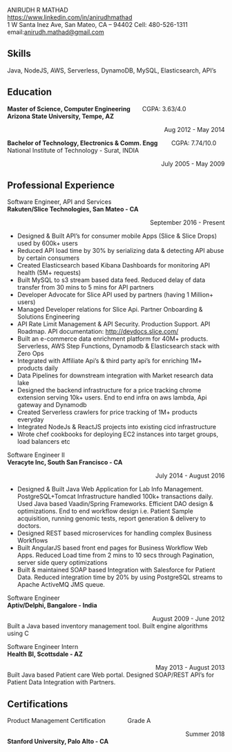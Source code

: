 ANIRUDH R MATHAD                               
https://www.linkedin.com/in/anirudhmathad  
1 W Santa Inez Ave, San Mateo, CA – 94402  Cell: 480-526-1311  email:anirudh.mathad@gmail.com 

## Skills
Java, NodeJS, AWS, Serverless, DynamoDB, MySQL, Elasticsearch, API’s

## Education
**Master of Science, Computer Engineering** &nbsp;&nbsp;&nbsp;&nbsp;&nbsp;&nbsp;CGPA: 3.63/4.0  
**Arizona State University, Tempe, AZ**   <div style="text-align: right">Aug 2012 - May 2014</div>

**Bachelor of Technology, Electronics & Comm. Engg**  &nbsp;&nbsp;&nbsp;&nbsp;&nbsp;&nbsp; CGPA: 7.74/10.0  
  National Institute of Technology - Surat, INDIA      <div style="text-align: right">July 2005 - May 2009</div>

## Professional Experience

Software Engineer, API and Services  
**Rakuten/Slice Technologies, San Mateo - CA** <div style="text-align: right">September 2016  -  Present</div> 

- Designed & Built API’s for consumer mobile Apps (Slice & Slice Drops) used by 600k+ users
- Reduced API load time by 30% by serializing data & detecting API abuse by certain consumers
- Created Elasticsearch based Kibana Dashboards for monitoring API health (5M+ requests)
- Built MySQL to s3 stream based data feed. Reduced delay of data transfer from 30 mins to 5 mins for API partners
- Developer Advocate for Slice API used by partners (having 1 Million+ users) 
- Managed Developer relations for Slice Api. Partner Onboarding & Solutions Engineering
- API Rate Limit Management & API Security. Production Support. API Roadmap. API documentation: http://devdocs.slice.com/ 
- Built an e-commerce data enrichment platform for 40M+ products. Serverless, AWS Step Functions, Dynamodb & Elasticsearch stack with Zero Ops
- Integrated with Affiliate Api’s & third party api’s for enriching 1M+ products daily
- Data Pipelines for downstream integration with Market research data lake
- Designed the backend infrastructure for a price tracking chrome extension serving 10k+ users. End to end infra on aws lambda, Api gateway and Dynamodb
- Created Serverless crawlers for price tracking of 1M+ products everyday
- Integrated NodeJs & ReactJS projects into existing cicd infrastructure
- Wrote chef cookbooks for deploying EC2 instances into target groups, load balancers etc

Software Engineer II  
**Veracyte Inc, South San Francisco - CA**    <div style="text-align: right">July 2014 - August 2016</div>

- Designed & Built Java Web Application for Lab Info Management. PostgreSQL+Tomcat Infrastructure handled 100k+ transactions daily. Used Java based Vaadin/Spring Frameworks. Efficient DAO design & optimizations. End to end workflow design i.e. Patient Sample acquisition, running genomic tests, report generation & delivery to doctors. 
- Designed REST based microservices for handling complex Business Workflows
- Built AngularJS based front end pages for Business Workflow Web Apps. Reduced Load time from 2 mins to 10 secs through Pagination, server side query optimizations 
- Built & maintained SOAP based Integration with Salesforce for Patient Data. Reduced integration time by 20% by using PostgreSQL streams to Apache ActiveMQ JMS queue.

Software Engineer  
**Aptiv/Delphi, Bangalore - India**        <div style="text-align: right">August 2009 - June 2012</div>
Built a Java based inventory management tool. Built engine algorithms using C

Software Engineer Intern  
**Health BI, Scottsdale - AZ**  <div style="text-align: right">May 2013 - August 2013</div>
Built Java based Patient care Web portal. Designed SOAP/REST API’s for Patient Data Integration with Partners.

## Certifications

Product Management Certification  &nbsp;&nbsp;&nbsp;&nbsp;&nbsp;&nbsp;&nbsp;&nbsp;&nbsp;&nbsp;&nbsp; Grade A  <div style="text-align: right">Summer 2018</div>
**Stanford University, Palo Alto - CA**
